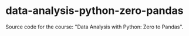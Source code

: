 # data-analysis-python-zero-pandas
Source code for the course: "Data Analysis with Python: Zero to Pandas".
